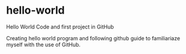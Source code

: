 # hello-world
Hello World Code and first project in GitHub

Creating hello world program and following github guide to familiariaze myself with the use of GitHub.
